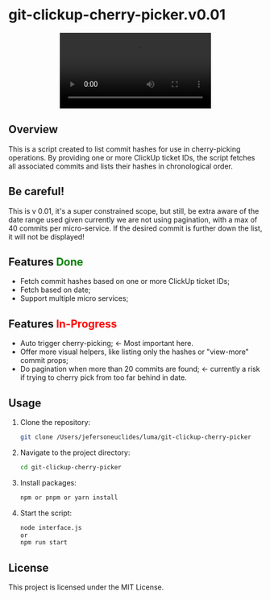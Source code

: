 # git-clickup-cherry-picker.v0.01

<p align="center">
    <video controls src="https://raw.githubusercontent.com/JefersonS/git-clickup-cherry-picker/main/assets/demo-running-v001.mp4" title="Demo v001"></video>
</p>

## Overview

This is a script created to list commit hashes for use in cherry-picking operations. By providing one or more ClickUp ticket IDs, the script fetches all associated commits and lists their hashes in chronological order.

## Be careful!

This is v 0.01, it's a super constrained scope, but still, be extra aware of the date range used given currently we are not using pagination, with a max of 40 commits per micro-service.
If the desired commit is further down the list, it will not be displayed!

## Features <span style="color:green">Done</span>

- Fetch commit hashes based on one or more ClickUp ticket IDs;
- Fetch based on date;
- Support multiple micro services;

## Features <span style="color:red">In-Progress</span>

- Auto trigger cherry-picking; <- Most important here.
- Offer more visual helpers, like listing only the hashes or "view-more" commit props;
- Do pagination when more than 20 commits are found; <- currently a risk if trying to cherry pick from too far behind in date.

## Usage

1. Clone the repository:
    ```sh
    git clone /Users/jefersoneuclides/luma/git-clickup-cherry-picker
    ```
2. Navigate to the project directory:
    ```sh
    cd git-clickup-cherry-picker
    ```
3. Install packages:
    ```sh
    npm or pnpm or yarn install
    ```
4. Start the script:
    ```sh
    node interface.js
    or
    npm run start
    ```

## License

This project is licensed under the MIT License.